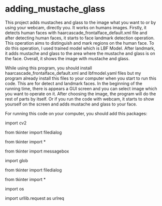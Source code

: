 # adding_mustache_glass
This project adds mustaches and glass to the image what you want to or by using your webcam, directly you. It works on humans images. Firstly, it detects human faces with haarcascade_frontalface_default.xml file and after detecting human faces, it starts to face landmark detection operation. This operation aims to distinguish and mark regions on the human face. To do this operation, I used trained model which is LBF Model. After landmark, it adds mustache and glass to the area where the mustache and glass is on the face. Overall, it shows the image with mustache and glass.

While using this program, you should install haarcascade_frontalface_default.xml and lbfmodel.yaml files but my program already install this files to your computer when you start to run this code. This are for detect and landmark faces. In the beginning of the running time, there is appears a GUI screen and you can select image which you want to operate on it. After choosing the image, the program will do the rest of parts by itself. Or if you run the code with webcam, it starts to show yourself on the screen and adds mustache and glass to your face.

For running this code on your computer, you should add this packages:

import cv2

from tkinter import filedialog

from tkinter import *

from tkinter import messagebox

import glob

from tkinter import filedialog

from tkinter import *

import os

import urllib.request as urlreq
